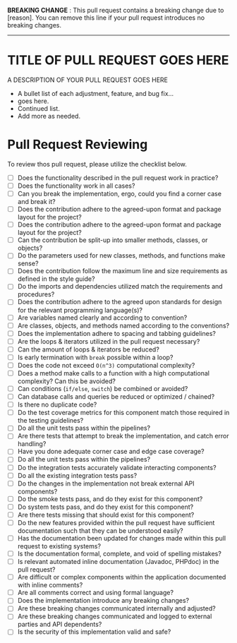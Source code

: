 __BREAKING CHANGE__ : This pull request contains a breaking change due to [reason]. You can remove this line if your pull request introduces no breaking changes.

------

# TITLE OF PULL REQUEST GOES HERE

A DESCRIPTION OF YOUR PULL REQUEST GOES HERE

* A bullet list of each adjustment, feature, and bug fix...
* goes here.
* Continued list.
* Add more as needed.

# Pull Request Reviewing

To review thos pull request, please utilize the checklist below.

- [ ] Does the functionality described in the pull request work in practice?
- [ ] Does the functionality work in all cases?
- [ ] Can you break the implementation, ergo, could you find a corner case and break it?
- [ ] Does the contribution adhere to the agreed-upon format and package layout for the project?
- [ ] Does the contribution adhere to the agreed-upon format and package layout for the project?
- [ ] Can the contribution be split-up into smaller methods, classes, or objects?
- [ ] Do the parameters used for new classes, methods, and functions make sense?
- [ ] Does the contribution follow the maximum line and size requirements as defined in the style guide?
- [ ] Do the imports and dependencies utilized match the requirements and procedures?
- [ ] Does the contribution adhere to the agreed upon standards for design for the relevant programming language(s)?
- [ ] Are variables named clearly and according to convention?
- [ ] Are classes, objects, and methods named according to the conventions?
- [ ] Does the implementation adhere to spacing and tabbing guidelines?
- [ ] Are the loops & iterators utilized in the pull request necessary?
- [ ] Can the amount of loops & iterators be reduced?
- [ ] Is early termination with `break` possible within a loop?
- [ ] Does the code not exceed `O(n^3)` computational complexity?
- [ ] Does a method make calls to a function with a high computational complexity? Can this be avoided?
- [ ] Can conditions (`if/else`, `switch`) be combined or avoided?
- [ ] Can database calls and queries be reduced or optimized / chained?
- [ ] Is there no duplicate code?
- [ ] Do the test coverage metrics for this component match those required in the testing guidelines?
- [ ] Do all the unit tests pass within the pipelines?
- [ ] Are there tests that attempt to break the implementation, and catch error handling?
- [ ] Have you done adequate corner case and edge case coverage?
- [ ] Do all the unit tests pass within the pipelines?
- [ ] Do the integration tests accurately validate interacting components?
- [ ] Do all the existing integration tests pass?
- [ ] Do the changes in the implementation not break external API components?
- [ ] Do the smoke tests pass, and do they exist for this component?
- [ ] Do system tests pass, and do they exist for this component?
- [ ] Are there tests missing that should exist for this component?
- [ ] Do the new features provided within the pull request have sufficient documentation such that they can be understood easily?
- [ ] Has the documentation been updated for changes made within this pull request to existing systems?
- [ ] Is the documentation formal, complete, and void of spelling mistakes?
- [ ] Is relevant automated inline documentation (Javadoc, PHPdoc) in the pull request?
- [ ] Are difficult or complex components within the application documented with inline comments?
- [ ] Are all comments correct and using formal language?
- [ ] Does the implementation introduce any breaking changes?
- [ ] Are these breaking changes communicated internally and adjusted?
- [ ] Are these breaking changes communicated and logged to external parties and API dependents?
- [ ] Is the security of this implementation valid and safe?
